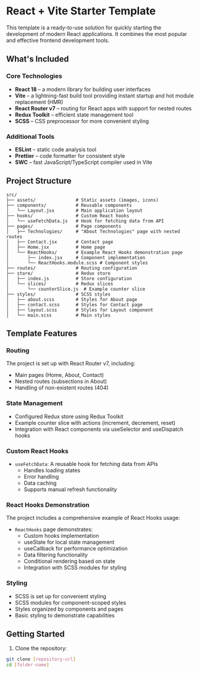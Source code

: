 <!--
 * Copyright (c) 2025-07-11 Alexey Kagansky
 * https://github.com/ale4ko69
 -->

# React + Vite Starter Template

This template is a ready-to-use solution for quickly starting the development of modern React applications. It combines the most popular and effective frontend development tools.

## What's Included

### Core Technologies
- **React 18** – a modern library for building user interfaces
- **Vite** – a lightning-fast build tool providing instant startup and hot module replacement (HMR)
- **React Router v7** – routing for React apps with support for nested routes
- **Redux Toolkit** – efficient state management tool
- **SCSS** – CSS preprocessor for more convenient styling

### Additional Tools
- **ESLint** – static code analysis tool
- **Prettier** – code formatter for consistent style
- **SWC** – fast JavaScript/TypeScript compiler used in Vite

## Project Structure
```
src/
├── assets/               # Static assets (images, icons)
├── components/           # Reusable components
│   └── Layout.jsx        # Main application layout
├── hooks/                # Custom React hooks
│   └── useFetchData.js   # Hook for fetching data from API
├── pages/                # Page components
│   ├── Technologies/     # "About Technologies" page with nested routes
│   ├── Contact.jsx       # Contact page
│   ├── Home.jsx          # Home page
│   └── ReactHooks/       # Example React Hooks demonstration page
│       ├── index.jsx     # Component implementation
│       └── ReactHooks.module.scss # Component styles
├── routes/               # Routing configuration
├── store/                # Redux store
│   ├── index.js          # Store configuration
│   └── slices/           # Redux slices
│       └── counterSlice.js  # Example counter slice
├── styles/               # SCSS styles
│   ├── about.scss        # Styles for About page
│   ├── contact.scss      # Styles for Contact page
│   ├── layout.scss       # Styles for Layout component
│   └── main.scss         # Main styles
```


## Template Features

### Routing
The project is set up with React Router v7, including:
- Main pages (Home, About, Contact)
- Nested routes (subsections in About)
- Handling of non-existent routes (404)

### State Management
- Configured Redux store using Redux Toolkit
- Example counter slice with actions (increment, decrement, reset)
- Integration with React components via useSelector and useDispatch hooks

### Custom React Hooks
- `useFetchData`: A reusable hook for fetching data from APIs
  - Handles loading states
  - Error handling
  - Data caching
  - Supports manual refresh functionality

### React Hooks Demonstration
The project includes a comprehensive example of React Hooks usage:
- `ReactHooks` page demonstrates:
  - Custom hooks implementation
  - useState for local state management
  - useCallback for performance optimization
  - Data filtering functionality
  - Conditional rendering based on state
  - Integration with SCSS modules for styling

### Styling
- SCSS is set up for convenient styling
- SCSS modules for component-scoped styles
- Styles organized by components and pages
- Basic styling to demonstrate capabilities

## Getting Started

1. Clone the repository:
```bash
git clone [repository-url]
cd [folder-name]

